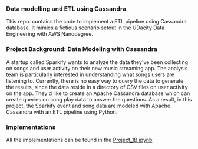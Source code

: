 ### Data modelling and ETL using Cassandra
This repo. contains the code to implement a ETL pipeline using Cassandra database. It mimics a fictious scenario setout in the UDacity Data Engineering with AWS Nanodegree. 

### Project Background: Data Modeling with Cassandra
A startup called Sparkify wants to analyze the data they've been collecting on songs and user activity on their new music streaming app. The analysis team is particularly interested in understanding what songs users are listening to. Currently, there is no easy way to query the data to generate the results, since the data reside in a directory of CSV files on user activity on the app. They'd like to create an Apache Cassandra database which can create queries on song play data to answer the questions. As a result, in this project, the Sparkify event and song data are modeled with Apache Cassandra with an ETL pipeline using Python. 

### Implementations
All the implementations can be found in the [Project_1B.ipynb](https://github.com/wongp1984/cassandramodelling/blob/main/Project_1B_rev.ipynb)
